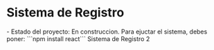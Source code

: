 <h1>Sistema de Registro</h1>
- Estado del proyecto: En construccion.
Para ejuctar el sistema, debes poner:
```npm install react```
Sistema de Registro 2
